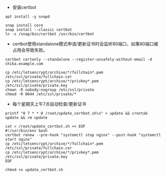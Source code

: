 - 安装certbot

```
apt install -y snapd
```

```
snap install core
snap install --classic certbot
ln -s /snap/bin/certbot /usr/bin/certbot
```

- certbot使用standalone模式申请/更新证书时会监听80端口，如果80端口被占用会导致失败。

```
certbot certonly --standalone --register-unsafely-without-email -d chika.example.com
```

```
cp /etc/letsencrypt/archive/*/fullchain*.pem /etc/ssl/private/fullchain.cer
cp /etc/letsencrypt/archive/*/privkey*.pem /etc/ssl/private/private.key
chown -R nobody:nogroup /etc/ssl/private
chmod -R 0644 /etc/ssl/private/*
```

- 每个星期天上午7点自动检查/更新证书

```
printf "0 7 * * 0 /root/update_certbot.sh\n" > update && crontab update && rm update
```

```
cat > /root/update_certbot.sh << EOF
#!/usr/bin/env bash
certbot renew --pre-hook "systemctl stop nginx" --post-hook "systemctl start nginx"
cp /etc/letsencrypt/archive/*/fullchain*.pem /etc/ssl/private/fullchain.cer
cp /etc/letsencrypt/archive/*/privkey*.pem /etc/ssl/private/private.key
EOF
```

```
chmod +x update_certbot.sh
```
